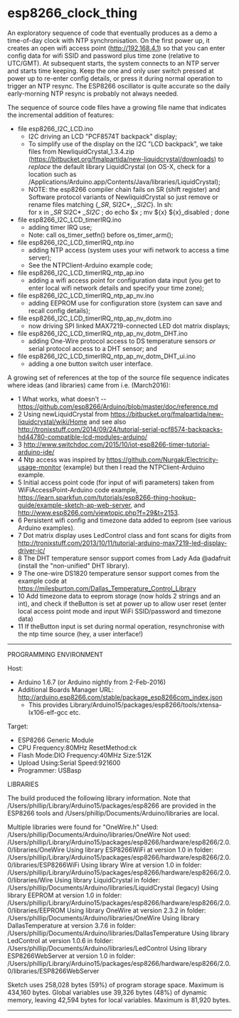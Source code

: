 # esp8266_clock_thing

An exploratory sequence of code that eventually produces as a demo a time-of-day clock with NTP synchronisation. On the first power up, it creates an open wifi access point (http://192.168.4.1) so that you can enter config data for wifi SSID and password plus time zone (relative to UTC/GMT). At subsequent starts, the system connects to an NTP server and starts time keeping. Keep the one and only user switch pressed at power up to re-enter config details, or press it during normal operation to trigger an NTP resync. The ESP8266 oscillator is quite accurate so the daily early-morning NTP resync is probably not always needed. 

The sequence of source code files have a growing file name that indicates the incremental addition of features:
* file esp8266_I2C_LCD.ino
  - I2C driving an LCD "PCF8574T backpack" display;
  - To simplify use of the display on the I2C "LCD backpack", we take files from NewliquidCrystal_1.3.4.zip (https://bitbucket.org/fmalpartida/new-liquidcrystal/downloads) to _replace_ the default library LiquidCrystal (on OS-X, check for a location such as /Applications/Arduino.app/Contents/Java/libraries/LiquidCrystal);
  - NOTE: the esp8266 compiler chain fails on SR (shift register) and Software protocol variants of NewliquidCrystal so just remove or rename files matching {*_SR*, SI2C*, *_SI2C*}. In sh:<br>  for x in *_SR* SI2C* *_SI2C* ; do echo $x ; mv ${x} ${x}_disabled ; done
* file esp8266_I2C_LCD_timerIRQ.ino
  - adding timer IRQ use;
  - Note: call os_timer_setfn() before os_timer_arm();
* file esp8266_I2C_LCD_timerIRQ_ntp.ino
  - adding NTP access (system uses your wifi network to access a time server);
  - See the NTPClient-Arduino example code;
* file esp8266_I2C_LCD_timerIRQ_ntp_ap.ino
  - adding a wifi access point for configuration data input (you get to enter local wifi network details and specify your time zone);
* file esp8266_I2C_LCD_timerIRQ_ntp_ap_nv.ino
  - adding EEPROM use for configuration store (system can save and recall config details);
* file esp8266_I2C_LCD_timerIRQ_ntp_ap_nv_dotm.ino
  - now driving SPI linked MAX7219-connected LED dot matrix displays;
* file esp8266_I2C_LCD_timerIRQ_ntp_ap_nv_dotm_DHT.ino
  - adding One-Wire protocol access to DS temperature sensors _or_ serial protocol access to a DHT sensor; and
* file esp8266_I2C_LCD_timerIRQ_ntp_ap_nv_dotm_DHT_ui.ino
  - adding a one button switch user interface.

A growing set of references at the top of the source file sequence indicates where ideas (and libraries) came from i.e. (March2016):
 *  1 What works, what doesn't -- https://github.com/esp8266/Arduino/blob/master/doc/reference.md
 *  2 Using newLiquidCrystal from https://bitbucket.org/fmalpartida/new-liquidcrystal/wiki/Home and see also http://tronixstuff.com/2014/09/24/tutorial-serial-pcf8574-backpacks-hd44780-compatible-lcd-modules-arduino/
 *  3 http://www.switchdoc.com/2015/10/iot-esp8266-timer-tutorial-arduino-ide/
 *  4 Ntp access was inspired by https://github.com/Nurgak/Electricity-usage-monitor (example) but then I read the NTPClient-Arduino example.
 *  5 Initial access point code (for input of wifi parameters) taken from  WiFiAccessPoint-Arduino code example, https://learn.sparkfun.com/tutorials/esp8266-thing-hookup-guide/example-sketch-ap-web-server, and http://www.esp8266.com/viewtopic.php?f=29&t=2153.
 *  6 Persistent wifi config and timezone data added to eeprom (see various Arduino examples).
 *  7 Dot matrix display uses LedControl class and font scans for digits from http://tronixstuff.com/2013/10/11/tutorial-arduino-max7219-led-display-driver-ic/
 *  8 The DHT temperature sensor support comes from Lady Ada @adafruit (install the "non-unified" DHT library).
 *  9 The one-wire DS1820 temperature sensor support comes from the example code at https://milesburton.com/Dallas_Temperature_Control_Library
 * 10 Add timezone data to eeprom storage (now holds 2 strings and an int), and check if theButton is set at power up to allow user reset (enter local access point mode and input WiFi SSID/password and timezone data)
 * 11 If theButton input is set during normal operation, resynchronise with the ntp time source (hey, a user interface!)

---------------------------------------------------------------------------

PROGRAMMING ENVIRONMENT

Host:
* Arduino 1.6.7 (or Arduino nightly from 2-Feb-2016)
* Additional Boards Manager URL: http://arduino.esp8266.com/stable/package_esp8266com_index.json
  - This provides Library/Arduino15/packages/esp8266/tools/xtensa-lx106-elf-gcc etc.

Target:
* ESP8266 Generic Module
* CPU Frequency:80MHz ResetMethod:ck
* Flash Mode:DIO Frequency:40MHz Size:512K
* Upload Using:Serial Speed:921600
* Programmer: USBasp

LIBRARIES

The build produced the following library information. Note that
/Users/phillip/Library/Arduino15/packages/esp8266 are provided in the
ESP8266 tools and /Users/phillip/Documents/Arduino/libraries are local.

Multiple libraries were found for "OneWire.h"
 Used: /Users/phillip/Documents/Arduino/libraries/OneWire
 Not used: /Users/phillip/Library/Arduino15/packages/esp8266/hardware/esp8266/2.0.0/libraries/OneWire
Using library ESP8266WiFi at version 1.0 in folder: /Users/phillip/Library/Arduino15/packages/esp8266/hardware/esp8266/2.0.0/libraries/ESP8266WiFi 
Using library Wire at version 1.0 in folder: /Users/phillip/Library/Arduino15/packages/esp8266/hardware/esp8266/2.0.0/libraries/Wire 
Using library LiquidCrystal in folder: /Users/phillip/Documents/Arduino/libraries/LiquidCrystal (legacy)
Using library EEPROM at version 1.0 in folder: /Users/phillip/Library/Arduino15/packages/esp8266/hardware/esp8266/2.0.0/libraries/EEPROM 
Using library OneWire at version 2.3.2 in folder: /Users/phillip/Documents/Arduino/libraries/OneWire 
Using library DallasTemperature at version 3.7.6 in folder: /Users/phillip/Documents/Arduino/libraries/DallasTemperature 
Using library LedControl at version 1.0.6 in folder: /Users/phillip/Documents/Arduino/libraries/LedControl 
Using library ESP8266WebServer at version 1.0 in folder: /Users/phillip/Library/Arduino15/packages/esp8266/hardware/esp8266/2.0.0/libraries/ESP8266WebServer 

Sketch uses 258,028 bytes (59%) of program storage space. Maximum is 434,160 bytes.
Global variables use 39,326 bytes (48%) of dynamic memory, leaving 42,594 bytes for local variables. Maximum is 81,920 bytes.

---------------------------------------------------------------------------
